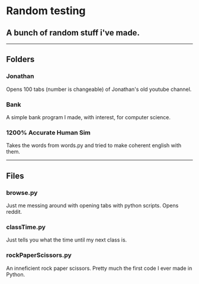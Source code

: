# Random testing
## A bunch of random stuff i've made.

---

## Folders

### Jonathan
Opens 100 tabs (number is changeable) of Jonathan's old youtube channel.

### Bank
A simple bank program I made, with interest, for computer science.

### 1200% Accurate Human Sim
Takes the words from words.py and tried to make coherent english with them.

---

## Files

### browse.py
Just me messing around with opening tabs with python scripts. Opens reddit.

### classTime.py
Just tells you what the time until my next class is.

### rockPaperScissors.py
An inneficient rock paper scissors. Pretty much the first code I ever made in Python.
